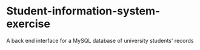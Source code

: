 # Student-information-system-exercise
A back end interface for a MySQL database of university students' records
